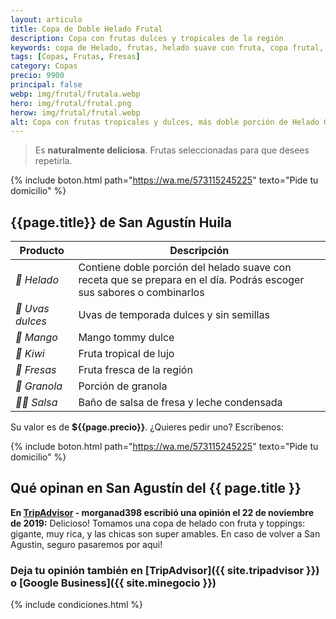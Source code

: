 ```yaml
---
layout: articulo
title: Copa de Doble Helado Frutal
description: Copa con frutas dulces y tropicales de la región
keywords: copa de Helado, frutas, helado suave con fruta, copa frutal, helados san agustín huila, helados san agustin huila
tags: [Copas, Frutas, Fresas]
category: Copas
precio: 9900
principal: false
webp: img/frutal/frutala.webp
hero: img/frutal/frutal.png
herow: img/frutal/frutal.webp
alt: Copa con frutas tropicales y dulces, más doble porción de Helado GurCoff
---
```

>Es **naturalmente deliciosa**. Frutas seleccionadas para que desees repetirla.

{% include boton.html path="https://wa.me/573115245225" texto="Pide tu domicilio" %}

## {{page.title}} de San Agustín Huila

| Producto | Descripción |
| ----------- | ------ |
| *🍦 Helado* | Contiene doble porción del helado suave con receta que se prepara en el día. Podrás escoger sus sabores o combinarlos |
| *🍇 Uvas dulces* | Uvas de temporada dulces y sin semillas |
| *🥭 Mango* | Mango tommy dulce |
| *🥝 Kiwi* | Fruta tropical de lujo |
| *🍓 Fresas* | Fruta fresca de la región |
| *🥠 Granola* | Porción de granola |
| *🍶🍓 Salsa* | Baño de salsa de fresa y leche condensada |

Su valor es de **${{page.precio}}**. ¿Quieres pedir uno? Escríbenos:

{% include boton.html path="https://wa.me/573115245225" texto="Pide tu domicilio" %}

## Qué opinan en San Agustín del {{ page.title }}

**En [TripAdvisor]({{site.tripadvisor}}) - morganad398 escribió una opinión el 22 de noviembre de 2019:** Delicioso! Tomamos una copa de helado con fruta y toppings: gigante, muy rica, y las chicas son super amables. En caso de volver a San Agustin, seguro pasaremos por aqui!

### Deja tu opinión también en [TripAdvisor]({{ site.tripadvisor }}) o [Google Business]({{ site.minegocio }})

{% include condiciones.html %}
